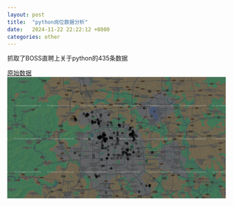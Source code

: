 ```yaml
---
layout: post
title:  "python岗位数据分析"
date:   2024-11-22 22:22:12 +0800
categories: other
---
```


抓取了BOSS直聘上关于python的435条数据


[原始数据](/data/python_work_postion_data.json)
![地区分布](/images/python_work_postion_area.png)
